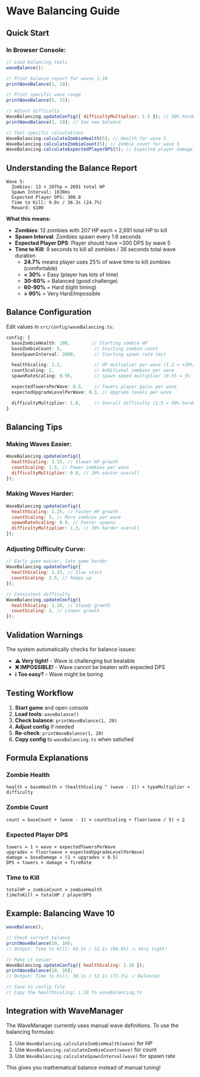 # Wave Balancing Guide

## Quick Start

### In Browser Console:

```javascript
// Load balancing tools
waveBalance();

// Print balance report for waves 1-10
printWaveBalance(1, 10);

// Print specific wave range
printWaveBalance(5, 15);

// Adjust difficulty
WaveBalancing.updateConfig({ difficultyMultiplier: 1.5 }); // 50% harder
printWaveBalance(1, 10); // See new balance

// Test specific calculations
WaveBalancing.calculateZombieHealth(5); // Health for wave 5
WaveBalancing.calculateZombieCount(5); // Zombie count for wave 5
WaveBalancing.calculateExpectedPlayerDPS(5); // Expected player damage
```

## Understanding the Balance Report

```
Wave 5:
  Zombies: 13 × 207hp = 2691 total HP
  Spawn Interval: 1638ms
  Expected Player DPS: 300.0
  Time to Kill: 9.0s / 36.3s (24.7%)
  Reward: $100
```

**What this means:**

- **Zombies**: 13 zombies with 207 HP each = 2,691 total HP to kill
- **Spawn Interval**: Zombies spawn every 1.6 seconds
- **Expected Player DPS**: Player should have ~300 DPS by wave 5
- **Time to Kill**: 9 seconds to kill all zombies / 36 seconds total wave duration
  - **24.7%** means player uses 25% of wave time to kill zombies (comfortable)
  - **< 30%** = Easy (player has lots of time)
  - **30-60%** = Balanced (good challenge)
  - **60-90%** = Hard (tight timing)
  - **> 90%** = Very Hard/Impossible

## Balance Configuration

Edit values in `src/config/waveBalancing.ts`:

```typescript
config: {
  baseZombieHealth: 100,        // Starting zombie HP
  baseZombieCount: 5,            // Starting zombie count
  baseSpawnInterval: 2000,       // Starting spawn rate (ms)

  healthScaling: 1.2,            // HP multiplier per wave (1.2 = +20%)
  countScaling: 2,               // Additional zombies per wave
  spawnRateScaling: 0.95,        // Spawn speed multiplier (0.95 = 5% faster)

  expectedTowersPerWave: 0.5,    // Towers player gains per wave
  expectedUpgradeLevelPerWave: 0.3, // Upgrade levels per wave

  difficultyMultiplier: 1.0,     // Overall difficulty (1.5 = 50% harder)
}
```

## Balancing Tips

### Making Waves Easier:

```javascript
WaveBalancing.updateConfig({
  healthScaling: 1.15, // Slower HP growth
  countScaling: 1.5, // Fewer zombies per wave
  difficultyMultiplier: 0.8, // 20% easier overall
});
```

### Making Waves Harder:

```javascript
WaveBalancing.updateConfig({
  healthScaling: 1.25, // Faster HP growth
  countScaling: 3, // More zombies per wave
  spawnRateScaling: 0.9, // Faster spawns
  difficultyMultiplier: 1.3, // 30% harder overall
});
```

### Adjusting Difficulty Curve:

```javascript
// Early game easier, late game harder
WaveBalancing.updateConfig({
  healthScaling: 1.15, // Slow start
  countScaling: 2.5, // Ramps up
});

// Consistent difficulty
WaveBalancing.updateConfig({
  healthScaling: 1.18, // Steady growth
  countScaling: 2, // Linear growth
});
```

## Validation Warnings

The system automatically checks for balance issues:

- **⚠️ Very tight!** - Wave is challenging but beatable
- **❌ IMPOSSIBLE!** - Wave cannot be beaten with expected DPS
- **ℹ️ Too easy?** - Wave might be boring

## Testing Workflow

1. **Start game** and open console
2. **Load tools**: `waveBalance()`
3. **Check balance**: `printWaveBalance(1, 20)`
4. **Adjust config** if needed
5. **Re-check**: `printWaveBalance(1, 20)`
6. **Copy config** to `waveBalancing.ts` when satisfied

## Formula Explanations

### Zombie Health

```
health = baseHealth × (healthScaling ^ (wave - 1)) × typeMultiplier × difficulty
```

### Zombie Count

```
count = baseCount + (wave - 1) × countScaling + floor(wave / 5) × 2
```

### Expected Player DPS

```
towers = 1 + wave × expectedTowersPerWave
upgrades = floor(wave × expectedUpgradeLevelPerWave)
damage = baseDamage × (1 + upgrades × 0.5)
DPS = towers × damage × fireRate
```

### Time to Kill

```
totalHP = zombieCount × zombieHealth
timeToKill = totalHP / playerDPS
```

## Example: Balancing Wave 10

```javascript
waveBalance();

// Check current balance
printWaveBalance(10, 10);
// Output: Time to Kill: 45.2s / 52.1s (86.8%) ⚠️ Very tight!

// Make it easier
WaveBalancing.updateConfig({ healthScaling: 1.18 });
printWaveBalance(10, 10);
// Output: Time to Kill: 38.1s / 52.1s (73.1%) ✓ Balanced

// Save to config file
// Copy the healthScaling: 1.18 to waveBalancing.ts
```

## Integration with WaveManager

The WaveManager currently uses manual wave definitions. To use the balancing formulas:

1. Use `WaveBalancing.calculateZombieHealth(wave)` for HP
2. Use `WaveBalancing.calculateZombieCount(wave)` for count
3. Use `WaveBalancing.calculateSpawnInterval(wave)` for spawn rate

This gives you mathematical balance instead of manual tuning!
